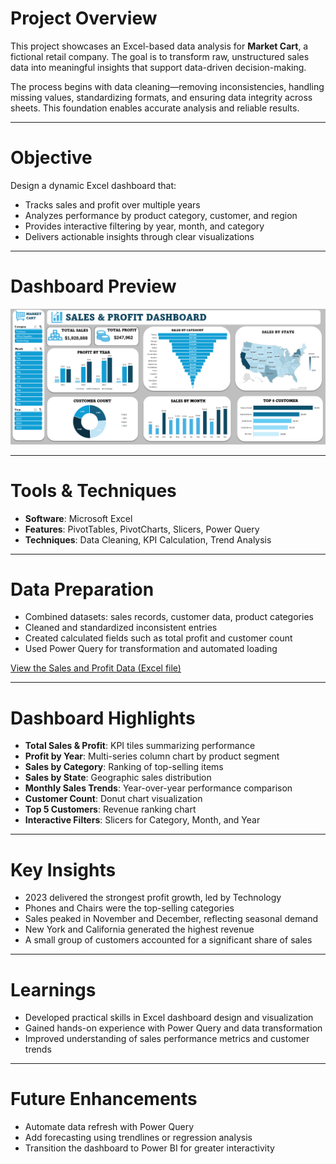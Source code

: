 # Project Overview  

This project showcases an Excel-based data analysis for **Market Cart**, a fictional retail company. The goal is to transform raw, unstructured sales data into meaningful insights that support data-driven decision-making.  

The process begins with data cleaning—removing inconsistencies, handling missing values, standardizing formats, and ensuring data integrity across sheets. This foundation enables accurate analysis and reliable results.  

---

# Objective  

Design a dynamic Excel dashboard that:  
- Tracks sales and profit over multiple years  
- Analyzes performance by product category, customer, and region  
- Provides interactive filtering by year, month, and category  
- Delivers actionable insights through clear visualizations  

---

# Dashboard Preview  

![Market Cart Dashboard](https://github.com/Jerome-analyst/Excel-Project-Market-Cart-Analysis/blob/main/Sales%20Dashboard.png)  

---

# Tools & Techniques  

- **Software**: Microsoft Excel  
- **Features**: PivotTables, PivotCharts, Slicers, Power Query  
- **Techniques**: Data Cleaning, KPI Calculation, Trend Analysis  

---

# Data Preparation  

- Combined datasets: sales records, customer data, product categories  
- Cleaned and standardized inconsistent entries  
- Created calculated fields such as total profit and customer count  
- Used Power Query for transformation and automated loading  

[View the Sales and Profit Data (Excel file)](https://github.com/Jerome-analyst/Excel-Project-Market-Cart-Analysis/blob/main/Sales%20and%20Profit%20Data.xlsx)  

---

# Dashboard Highlights  

- **Total Sales & Profit**: KPI tiles summarizing performance  
- **Profit by Year**: Multi-series column chart by product segment  
- **Sales by Category**: Ranking of top-selling items  
- **Sales by State**: Geographic sales distribution  
- **Monthly Sales Trends**: Year-over-year performance comparison  
- **Customer Count**: Donut chart visualization  
- **Top 5 Customers**: Revenue ranking chart  
- **Interactive Filters**: Slicers for Category, Month, and Year  

---

# Key Insights  

- 2023 delivered the strongest profit growth, led by Technology  
- Phones and Chairs were the top-selling categories  
- Sales peaked in November and December, reflecting seasonal demand  
- New York and California generated the highest revenue  
- A small group of customers accounted for a significant share of sales  

---

# Learnings  

- Developed practical skills in Excel dashboard design and visualization  
- Gained hands-on experience with Power Query and data transformation  
- Improved understanding of sales performance metrics and customer trends  

---

# Future Enhancements  

- Automate data refresh with Power Query  
- Add forecasting using trendlines or regression analysis  
- Transition the dashboard to Power BI for greater interactivity  
